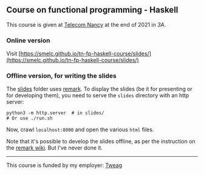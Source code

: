 ## Course on functional programming - Haskell

This course is given at [Telecom Nancy](https://smelc.github.io/tn-fp-haskell-course/slides/)
at the end of 2021 in _3A_.

### Online version

Visit [https://smelc.github.io/tn-fp-haskell-course/slides/](https://smelc.github.io/tn-fp-haskell-course/slides/)

### Offline version, for writing the slides

The [slides](https://github.com/smelc/tn-fp-haskell-course/blob/master/slides)
folder uses [remark](https://github.com/gnab/remark).
To display the slides (be it for presenting or for developing them),
you need to serve the `slides` directory with an http server:

```shell
python3 -m http.server  # in slides/
# Or use ./run.sh
```

Now, crawl `localhost:8000` and open the various `html` files.

Note that it's possible to develop the slides offline,
as per the instruction on the
[remark wiki](https://github.com/gnab/remark/wiki#offline-use-without-an-internet-connection).
But I've never done it.

---

This course is funded by my employer: [Tweag](https://www.tweag.io/)
